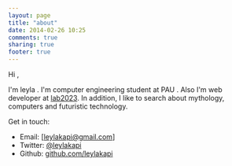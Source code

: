 ```yaml
---
layout: page
title: "about"
date: 2014-02-26 10:25
comments: true
sharing: true
footer: true
---
```

Hi ,

I'm leyla . I'm computer engineering student at PAU . Also I'm web developer at [lab2023](http://www.lab2023.com/). In addition, I like to search about mythology, computers and futuristic technology.
 
Get in touch:

- Email: [leylakapi@gmail.com]
- Twitter: [@leylakapi](http://twitter.com/leylakapi)
- Github: [github.com/leylakapi](http://github.com/leylakapi)
